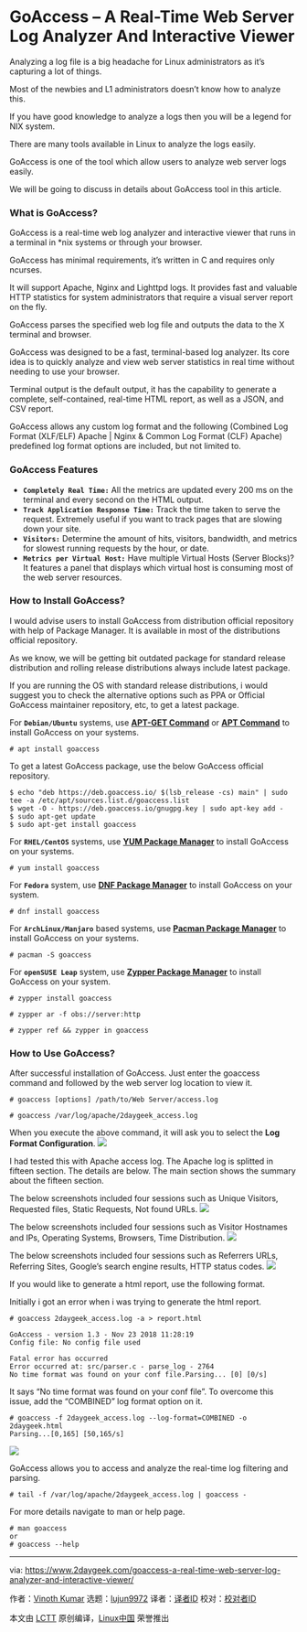[#]: collector: (lujun9972)
[#]: translator: (wxy)
[#]: reviewer: ( )
[#]: publisher: ( )
[#]: url: ( )
[#]: subject: (GoAccess – A Real-Time Web Server Log Analyzer And Interactive Viewer)
[#]: via: (https://www.2daygeek.com/goaccess-a-real-time-web-server-log-analyzer-and-interactive-viewer/)
[#]: author: (Vinoth Kumar https://www.2daygeek.com/author/vinoth/)

GoAccess – A Real-Time Web Server Log Analyzer And Interactive Viewer
======

Analyzing a log file is a big headache for Linux administrators as it’s capturing a lot of things.

Most of the newbies and L1 administrators doesn’t know how to analyze this.

If you have good knowledge to analyze a logs then you will be a legend for NIX system.

There are many tools available in Linux to analyze the logs easily.

GoAccess is one of the tool which allow users to analyze web server logs easily.

We will be going to discuss in details about GoAccess tool in this article.

### What is GoAccess?

GoAccess is a real-time web log analyzer and interactive viewer that runs in a terminal in *nix systems or through your browser.

GoAccess has minimal requirements, it’s written in C and requires only ncurses.

It will support Apache, Nginx and Lighttpd logs. It provides fast and valuable HTTP statistics for system administrators that require a visual server report on the fly.

GoAccess parses the specified web log file and outputs the data to the X terminal and browser.

GoAccess was designed to be a fast, terminal-based log analyzer. Its core idea is to quickly analyze and view web server statistics in real time without needing to use your browser.

Terminal output is the default output, it has the capability to generate a complete, self-contained, real-time HTML report, as well as a JSON, and CSV report.

GoAccess allows any custom log format and the following (Combined Log Format (XLF/ELF) Apache | Nginx & Common Log Format (CLF) Apache) predefined log format options are included, but not limited to.

### GoAccess Features

  * **`Completely Real Time:`** All the metrics are updated every 200 ms on the terminal and every second on the HTML output.
  * **`Track Application Response Time:`** Track the time taken to serve the request. Extremely useful if you want to track pages that are slowing down your site.
  * **`Visitors:`** Determine the amount of hits, visitors, bandwidth, and metrics for slowest running requests by the hour, or date.
  * **`Metrics per Virtual Host:`** Have multiple Virtual Hosts (Server Blocks)? It features a panel that displays which virtual host is consuming most of the web server resources.



### How to Install GoAccess?

I would advise users to install GoAccess from distribution official repository with help of Package Manager. It is available in most of the distributions official repository.

As we know, we will be getting bit outdated package for standard release distribution and rolling release distributions always include latest package.

If you are running the OS with standard release distributions, i would suggest you to check the alternative options such as PPA or Official GoAccess maintainer repository, etc, to get a latest package.

For **`Debian/Ubuntu`** systems, use **[APT-GET Command][1]** or **[APT Command][2]** to install GoAccess on your systems.

```
# apt install goaccess
```

To get a latest GoAccess package, use the below GoAccess official repository.

```
$ echo "deb https://deb.goaccess.io/ $(lsb_release -cs) main" | sudo tee -a /etc/apt/sources.list.d/goaccess.list
$ wget -O - https://deb.goaccess.io/gnugpg.key | sudo apt-key add -
$ sudo apt-get update
$ sudo apt-get install goaccess
```

For **`RHEL/CentOS`** systems, use **[YUM Package Manager][3]** to install GoAccess on your systems.

```
# yum install goaccess
```

For **`Fedora`** system, use **[DNF Package Manager][4]** to install GoAccess on your system.

```
# dnf install goaccess
```

For **`ArchLinux/Manjaro`** based systems, use **[Pacman Package Manager][5]** to install GoAccess on your systems.

```
# pacman -S goaccess
```

For **`openSUSE Leap`** system, use **[Zypper Package Manager][6]** to install GoAccess on your system.

```
# zypper install goaccess

# zypper ar -f obs://server:http

# zypper ref && zypper in goaccess
```

### How to Use GoAccess?

After successful installation of GoAccess. Just enter the goaccess command and followed by the web server log location to view it.

```
# goaccess [options] /path/to/Web Server/access.log

# goaccess /var/log/apache/2daygeek_access.log
```

When you execute the above command, it will ask you to select the **Log Format Configuration**.
![][8]

I had tested this with Apache access log. The Apache log is splitted in fifteen section. The details are below. The main section shows the summary about the fifteen section.

The below screenshots included four sessions such as Unique Visitors, Requested files, Static Requests, Not found URLs.
![][9]

The below screenshots included four sessions such as Visitor Hostnames and IPs, Operating Systems, Browsers, Time Distribution.
![][10]

The below screenshots included four sessions such as Referrers URLs, Referring Sites, Google’s search engine results, HTTP status codes.
![][11]

If you would like to generate a html report, use the following format.

Initially i got an error when i was trying to generate the html report.

```
# goaccess 2daygeek_access.log -a > report.html

GoAccess - version 1.3 - Nov 23 2018 11:28:19
Config file: No config file used

Fatal error has occurred
Error occurred at: src/parser.c - parse_log - 2764
No time format was found on your conf file.Parsing... [0] [0/s]
```

It says “No time format was found on your conf file”. To overcome this issue, add the “COMBINED” log format option on it.

```
# goaccess -f 2daygeek_access.log --log-format=COMBINED -o 2daygeek.html
Parsing...[0,165] [50,165/s]
```

![][12]

GoAccess allows you to access and analyze the real-time log filtering and parsing.

```
# tail -f /var/log/apache/2daygeek_access.log | goaccess -
```

For more details navigate to man or help page.

```
# man goaccess
or
# goaccess --help
```

--------------------------------------------------------------------------------

via: https://www.2daygeek.com/goaccess-a-real-time-web-server-log-analyzer-and-interactive-viewer/

作者：[Vinoth Kumar][a]
选题：[lujun9972][b]
译者：[译者ID](https://github.com/译者ID)
校对：[校对者ID](https://github.com/校对者ID)

本文由 [LCTT](https://github.com/LCTT/TranslateProject) 原创编译，[Linux中国](https://linux.cn/) 荣誉推出

[a]: https://www.2daygeek.com/author/vinoth/
[b]: https://github.com/lujun9972
[1]: https://www.2daygeek.com/apt-get-apt-cache-command-examples-manage-packages-debian-ubuntu-systems/
[2]: https://www.2daygeek.com/apt-command-examples-manage-packages-debian-ubuntu-systems/
[3]: https://www.2daygeek.com/yum-command-examples-manage-packages-rhel-centos-systems/
[4]: https://www.2daygeek.com/dnf-command-examples-manage-packages-fedora-system/
[5]: https://www.2daygeek.com/pacman-command-examples-manage-packages-arch-linux-system/
[6]: https://www.2daygeek.com/zypper-command-examples-manage-packages-opensuse-system/
[7]: data:image/gif;base64,R0lGODlhAQABAIAAAAAAAP///yH5BAEAAAAALAAAAAABAAEAAAIBRAA7
[8]: https://www.2daygeek.com/wp-content/uploads/2019/01/goaccess-a-real-time-web-server-log-analyzer-and-interactive-viewer-1.png
[9]: https://www.2daygeek.com/wp-content/uploads/2019/01/goaccess-a-real-time-web-server-log-analyzer-and-interactive-viewer-2.png
[10]: https://www.2daygeek.com/wp-content/uploads/2019/01/goaccess-a-real-time-web-server-log-analyzer-and-interactive-viewer-3.png
[11]: https://www.2daygeek.com/wp-content/uploads/2019/01/goaccess-a-real-time-web-server-log-analyzer-and-interactive-viewer-4.png
[12]: https://www.2daygeek.com/wp-content/uploads/2019/01/goaccess-a-real-time-web-server-log-analyzer-and-interactive-viewer-5.png
